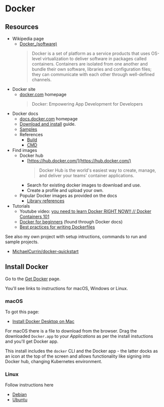 # Docker


## Resources

- Wikipedia page
    - [Docker_(software)](https://en.wikipedia.org/wiki/Docker_(software))
        > Docker is a set of platform as a service products that uses OS-level virtualization to deliver software in packages called containers. Containers are isolated from one another and bundle their own software, libraries and configuration files; they can communicate with each other through well-defined channels.
- Docker site
    - [docker.com](https://docker.com) homepage
        > Docker: Empowering App Development for Developers
- Docker docs
    - [docs.docker.com](https://docs.docker.com/) homepage
    - [Download and install](https://docs.docker.com/get-docker/) guide.
    - [Samples](https://docs.docker.com/samples/)
    - References
        - [Build](https://docs.docker.com/engine/reference/commandline/build/)
        - [CMD](https://docs.docker.com/engine/reference/builder/#cmd)
- Find images
    - Docker hub
        - [https://hub.docker.com/](https://hub.docker.com/)
            > Docker Hub is the world's easiest way to create, manage, and deliver your teams' container applications.
        - Search for existing docker images to download and use.
        - Create a profile and upload your own.
    - Popular Docker images as provided on the docs
        - [Library references](https://docs.docker.com/samples/#library-references)
- Tutorials
    - Youtube video: [you need to learn Docker RIGHT NOW!! // Docker Containers 101](https://www.youtube.com/watch?v=eGz9DS-aIeY)
    - [Docker for beginners](https://github.com/docker/labs/tree/master/beginner/) (found through Docker docs)
    - [Best practices for writing Dockerfiles](https://docs.docker.com/develop/develop-images/dockerfile_best-practices/)
        

See also my own project with setup intructions, commands to run and sample projects.

- [MichaelCurrin/docker-quickstart](https://github.com/MichaelCurrin/docker-quickstart)


## Install Docker

Go to the [Get Docker](https://docs.docker.com/get-docker/) page.

You'll see links to instructions for macOS, Windows or Linux.

### macOS

To got this page:

- [Install Docker Desktop on Mac](https://docs.docker.com/docker-for-mac/install/)

For macOS there is a file to download from the browser. Drag the downloaded `Docker.app` to your _Applications_ as per the install instuctions and you'll get Docker app.

This install includes the `docker` CLI and the Docker app - the latter docks as an icon at the top of the screen and allows functionality like signing into Docker hub, changing Kubernetes environment.

### Linux

Follow instructions here

- [Debian](https://docs.docker.com/engine/install/debian/)
- [Ubuntu](https://docs.docker.com/engine/install/ubuntu/)
